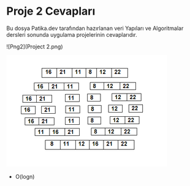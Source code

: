 # Proje 2 Cevapları

Bu dosya Patika.dev tarafından hazırlanan veri Yapıları ve Algoritmalar dersleri sonunda uygulama projelerinin cevaplarıdır.

![Png2](Project 2.png)

![Png2](mergeshort.png)

* O(logn)
